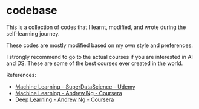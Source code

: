 # codebase

This is a collection of codes that I learnt, modified, and wrote during the self-learning journey.

These codes are mostly modified based on my own style and preferences.

I strongly recommend to go to the actual courses if you are interested in AI and DS. These are some of the best courses ever created in the world.

References:
- [Machine Learning - SuperDataScience - Udemy](https://www.udemy.com/course/machinelearning/)
- [Machine Learning - Andrew Ng - Coursera](https://www.coursera.org/learn/machine-learning?)
- [Deep Learning - Andrew Ng - Coursera](https://www.coursera.org/specializations/deep-learning?)
